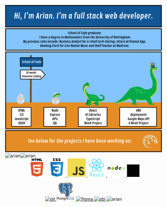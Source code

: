 <div><img src="https://github.com/Dinomouse/Dinomouse/blob/main/Group%2036.png" alt="none"></img></div>
<div><img src="https://github.com/Dinomouse/Dinomouse/blob/main/Group%2037%20(2).png" alt="none"></img></div>
<div><img src="https://github.com/Dinomouse/Dinomouse/blob/main/Group%2038.png" alt="none"></img></div>
<div><img src="https://github.com/Dinomouse/Dinomouse/blob/main/Group%2039.png" alt="none"></img></div>




<div>
<span><img  src="https://github-readme-stats.vercel.app/api?username=Dinomouse&show_icons=true&locale=en&theme=github_dark" alt="arian" height="167px"  /></span><span><img  src="https://github-readme-stats.vercel.app/api/top-langs?username=Dinomouse&show_icons=true&locale=en&layout=compact&theme=github_dark" alt="arian"  height="167px" /></span></div>

<div align="center" <a href="https://www.w3.org/html/" target="_blank" rel="noreferrer"> <img src="https://raw.githubusercontent.com/devicons/devicon/master/icons/html5/html5-original-wordmark.svg" alt="html5" width="60" height="60" /> </a> 
  <a href="https://www.w3schools.com/css/" target="_blank" rel="noreferrer"> <img src="https://raw.githubusercontent.com/devicons/devicon/master/icons/css3/css3-original-wordmark.svg" alt="css3" width="60" height="60"/> </a>
<a href="https://developer.mozilla.org/en-US/docs/Web/JavaScript" target="_blank" rel="noreferrer"> <img src="https://raw.githubusercontent.com/devicons/devicon/master/icons/javascript/javascript-original.svg" alt="javascript" width="60" height="60"/> </a>  
 <a href="https://reactjs.org/" target="_blank" rel="noreferrer"> <img src="https://raw.githubusercontent.com/devicons/devicon/master/icons/react/react-original-wordmark.svg" alt="react" width="60" height="60"/> </a> <a href="https://nodejs.org" target="_blank" rel="noreferrer"> <img src="https://raw.githubusercontent.com/devicons/devicon/master/icons/nodejs/nodejs-original-wordmark.svg" alt="nodejs" width="60" height="60"/> </a> <a href="https://expressjs.com/" target="_blank" rel="noreferrer"> <img style="filter: invert(100%);"  src="https://github.com/skandog/assets/blob/main/express-white.svg" alt="xd" width="40" height="40"/> </a> </p><a href="https://git-scm.com/" target="_blank" rel="noreferrer"> <img src="https://www.vectorlogo.zone/logos/git-scm/git-scm-icon.svg" alt="git" width="60" height="60"/> </a>   <a href="https://www.postgresql.org/" target="_blank" rel="noreferrer"> <img src="https://github.com/devicons/devicon/blob/master/icons/postgresql/postgresql-original-wordmark.svg" alt="pgsql" width="60" height="60"/> </a> <a href="https://www.figma.com/" target="_blank" rel="noreferrer"> <img src="https://www.vectorlogo.zone/logos/figma/figma-icon.svg" alt="figma" width="60" height="60"/> </a> <a href="https://powerbi.microsoft.com/en-gb/" target="_blank" rel="noreferrer"> <img src="https://github.com/microsoft/PowerBI-Icons/blob/main/PNG/Power-BI.png" alt="pbi" width="60" height="60"/> </a> <span><img  src="https://komarev.com/ghpvc/?username=Dinomouse" alt="arian" height="35" width="175"   /></span> </div>
 
  

 
 




 
 





